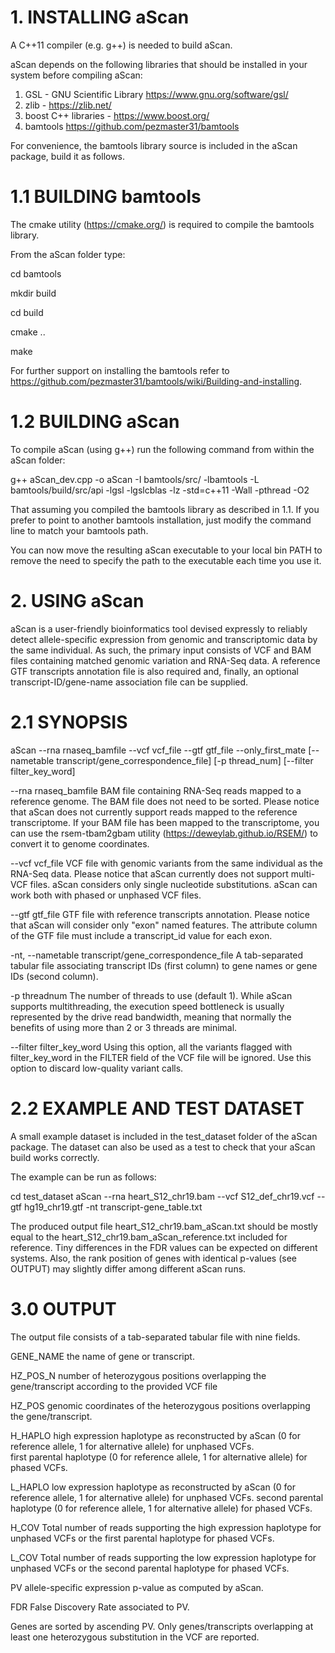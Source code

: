 # 1. INSTALLING aScan

A C++11 compiler (e.g. g++) is needed to build aScan.  

aScan depends on the following libraries that should be installed in your system before compiling aScan:

1) GSL - GNU Scientific Library https://www.gnu.org/software/gsl/
2) zlib - https://zlib.net/
3) boost C++ libraries - https://www.boost.org/ 
4) bamtools https://github.com/pezmaster31/bamtools

For convenience, the bamtools library source is included in the aScan package, build it as follows.

# 1.1 BUILDING bamtools

The cmake utility (https://cmake.org/) is required to compile the bamtools library. 

From the aScan folder type:

cd bamtools

mkdir build

cd build

cmake ..

make

For further support on installing the bamtools refer to https://github.com/pezmaster31/bamtools/wiki/Building-and-installing.

# 1.2 BUILDING aScan

To compile aScan (using g++) run the following command from within the aScan folder:

g++ aScan_dev.cpp -o aScan -I bamtools/src/ -lbamtools -L bamtools/build/src/api -lgsl -lgslcblas -lz -std=c++11 -Wall -pthread -O2

That assuming you compiled the bamtools library as described in 1.1. If you prefer to point to another bamtools installation, just modify the command line to match your bamtools path.

You can now move the resulting aScan executable to your local bin PATH to remove the need to specify the path to the executable each time you use it.

# 2. USING aScan

aScan is a user-friendly bioinformatics tool devised expressly to reliably detect allele-specific expression from genomic and transcriptomic data by the same individual. 
As such, the primary input consists of VCF and BAM files containing matched genomic variation and RNA-Seq data. A reference GTF transcripts annotation file is also required and, finally, an optional transcript-ID/gene-name association file can be supplied. 

# 2.1 SYNOPSIS

aScan --rna rnaseq_bamfile --vcf vcf_file --gtf gtf_file --only_first_mate [--nametable transcript/gene_correspondence_file] [-p thread_num] [--filter filter_key_word]

--rna rnaseq_bamfile 
BAM file containing RNA-Seq reads mapped to a reference genome. The BAM file does not need to be sorted. Please notice that aScan does not currently support reads mapped to the reference transcriptome. If your BAM file has been mapped to the transcriptome, you can use the rsem-tbam2gbam utility (https://deweylab.github.io/RSEM/) to convert it to genome coordinates.

--vcf vcf_file 
VCF file with genomic variants from the same individual as the RNA-Seq data. Please notice that aScan currently does not support multi-VCF files. aScan considers only single nucleotide substitutions. aScan can work both with phased or unphased VCF files.

--gtf gtf_file 
GTF file with reference transcripts annotation. Please notice that aScan will consider only "exon" named features. The attribute column of the GTF file must include a transcript_id value for each exon.

-nt, --nametable transcript/gene_correspondence_file
A tab-separated tabular file associating transcript IDs (first column) to gene names or gene IDs (second column).

-p threadnum
The number of threads to use (default 1). While aScan supports multithreading, the execution speed bottleneck is usually represented by the drive read bandwidth, meaning that normally the benefits of using more than 2 or 3 threads are minimal. 

--filter filter_key_word
Using this option, all the variants flagged with filter_key_word in the FILTER field of the VCF file will be ignored. Use this option to discard low-quality variant calls.

# 2.2 EXAMPLE AND TEST DATASET

A small example dataset is included in the test_dataset folder of the aScan package. The dataset can also be used as a test to check that your aScan build works correctly.

The example can be run as follows:

cd test_dataset
aScan --rna heart_S12_chr19.bam --vcf S12_def_chr19.vcf --gtf hg19_chr19.gtf -nt transcript-gene_table.txt

The produced output file heart_S12_chr19.bam_aScan.txt should be mostly equal to the heart_S12_chr19.bam_aScan_reference.txt included for reference. Tiny differences in the FDR values can be expected on different systems. Also, the rank position of genes with identical p-values (see OUTPUT) may slightly differ among different aScan runs.

# 3.0 OUTPUT

The output file consists of a tab-separated tabular file with nine fields.  

GENE_NAME	the name of gene or transcript.

HZ_POS_N	number of heterozygous positions overlapping the gene/transcript according to the provided VCF file

HZ_POS		genomic coordinates of the heterozygous positions overlapping the gene/transcript.

H_HAPLO		high expression haplotype as reconstructed by aScan (0 for reference allele, 1 for alternative allele) for unphased VCFs.  
		first parental haplotype (0 for reference allele, 1 for alternative allele) for phased VCFs.

L_HAPLO		low expression haplotype as reconstructed by aScan (0 for reference allele, 1 for alternative allele) for unphased VCFs.
                second parental haplotype (0 for reference allele, 1 for alternative allele) for phased VCFs.

H_COV		Total number of reads supporting the high expression haplotype for unphased VCFs or the first parental haplotype for phased VCFs.

L_COV		Total number of reads supporting the low expression haplotype for unphased VCFs or the second parental haplotype for phased VCFs.

PV		allele-specific expression p-value as computed by aScan.

FDR		False Discovery Rate associated to PV.

Genes are sorted by ascending PV. Only genes/transcripts overlapping at least one heterozygous substitution in the VCF are reported.



 



